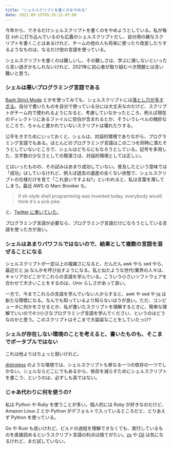 ```yaml
---
title: "シェルスクリプトを書くのをやめる"
date: 2021-09-15T05:35:12-07:00
---
```

今年から、できるだけシェルスクリプトを書くのをやめようとしている。私が毎日 zsh に打ち込んでいるのも広義のシェルスクリプトだし、自分用の雑なスクリプトを書くことはあるけれど、チームの他の人も将来に使ったり改変したりするようなものは、なるだけ他の言語を使っている。

シェルスクリプトを書くのは難しいし、その難しさは、学ぶに値しないといったら言い過ぎかもしれないけれど、2021年に初心者が取り組むべき問題とは言い難いと思う。

### シェルは悪いプログラミング言語である

[Bash Strict Mode](http://redsymbol.net/articles/unofficial-bash-strict-mode/) とかを使ってみても、シェルスクリプトには[落とし穴が多すぎる](https://mywiki.wooledge.org/BashPitfalls)。自分で書いたものを自分で使っている分には大丈夫なのだけど、スクリプトがチーム内で使われるようになると、考慮していなかったところ、例えば現在のディレクトリにあるファイルに空白が含まれるとか、そういうレベルの微妙なところで、ちゃんと書かれていないスクリプトは壊れたりする。

公平をきすためにいっておくと、シェルは、対話的環境でありながら、プログラミング言語でもある。ほとんどのプログラミング言語はこの二つを同時に満たそうとしていないところで、シェルはどちらにもなろうとしている。記号を多用した、文字数の少なさとしての簡潔さは、対話的環境としては正しい。

とはいったものの、その試みはあまり成功していない。普及したという意味では「成功」はしているけれど、例えば過去の遺産の全くない状態で、シェルスクリプトの仕様だけを見て「これ良いですよね?」といわれると、私は言葉を濁してしまう。最近 AWS の Marc Brooker も、

> If sh-style shell programming was invented today, everybody would think it's a sick joke.

と、[Twitter に書いていた](https://twitter.com/MarcJBrooker/status/1349014546577563652)。

プログラミング言語が必要なら、プログラミング言語だけになろうとしている言語を使った方が良い。

### シェルはあまりパワフルではないので、結果として複数の言語を混ぜることになる

シェルスクリプトが一定以上の複雑さになると、だんだん awk やら sed やら、最近だと jq なんかを呼び出すようになる。私と似たような世代/業界の人々は、キャリアのどこかでこれらの言語を学んでいる。こういう小さいソフトウェアを合わせて大きいことをするのは、Unix らしさがあって良い。

一方で、今までこれらの言語を学んでいない人からすると、awk や sed や jq は新たな障壁になる。なんでも知っているより知らないほうが良い。ただ、コンピュータに何かをさせるとか、私が書いたスクリプトを理解するときに、簡単な理解でいいので4つ小さなプログラミング言語を学んでください、というのはどうなのかと思う。このスクリプトはそこまで大袈裟なことをしていたっけ?

### シェルが存在しない環境のことを考えると、書いたものも、そこまでポータブルではない

これは他よりはちょっと弱いけれど。

[distroless](https://github.com/GoogleContainerTools/distroless) のような環境では、シェルスクリプトも単なる一つの依存の一つでしかない。シェルならどこにでもあるから、依存を減らすためにシェルスクリプトを書こう、というのは、必ずしも真ではない。

### じゃあ代わりに何を使うの?

私は Python や Ruby を使うことが多い。個人的には Ruby が好きなのだけど、Amazon Linux 2 とか Python がデフォルトで入っているところだと、とりあえず Python を使っている。

Go や Rust も良いけれど、ビルドの過程を理解できなくても、実行しているものを直接読めるというスクリプト言語の利点は捨てがたい。[zx](https://github.com/google/zx) や [Oil](https://www.oilshell.org/) は気になるけれど、まだ試していない。
